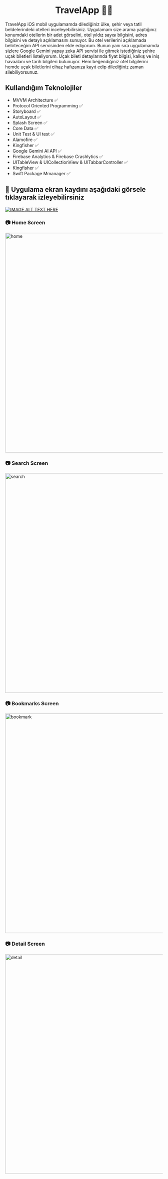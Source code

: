 <h1 align=center>TravelApp 🛫🏩 </h1> 

TravelApp iOS mobil uygulamamda dilediğiniz ülke, şehir veya tatil beldelerindeki otelleri inceleyebilirsiniz. Uygulamam size arama yaptığınız konumdaki otellerin bir adet görselini, otel yıldız sayısı bilgisini, adres bilgisini ve detaylı açıklamasını sunuyor. Bu otel verilerini açıklamada belirteceğim API servisinden elde ediyorum. Bunun yanı sıra uygulamamda sizlere Google Gemini yapay zeka API servisi ile gitmek istediğiniz şehire uçak biletleri listeliyorum. Uçak bileti detaylarında fiyat bilgisi, kalkış ve iniş havaalanı ve tarih bilgileri bulunuyor. Hem beğendiğiniz otel bilgilerini hemde uçak biletlerini cihaz hafızanıza kayıt edip dilediğiniz zaman silebiliyorsunuz.

## Kullandığım Teknolojiler
+ MVVM Architecture ✅
+ Protocol Oriented Programming ✅
+ Storyboard ✅
+ AutoLayout ✅
+ Splash Screen ✅
+ Core Data ✅
+ Unit Test & UI test ✅
+ Alamofire ✅ 
+ Kingfisher ✅ 
+ Google Gemini AI API ✅
+ Firebase Analytics & Firebase Crashlytics ✅
+ UITableView & UICollectionView & UITabbarController ✅
+ Kingfisher ✅
+ Swift Package Mmanager ✅

## :movie_camera: Uygulama ekran kaydını aşağıdaki görsele tıklayarak izleyebilirsiniz
[![IMAGE ALT TEXT HERE](https://img.youtube.com/vi/RI7MiXTpl3k/0.jpg)](https://www.youtube.com/watch?v=RI7MiXTpl3k)

### :camera: Home Screen
<img width="700" alt="home" src="https://github.com/user-attachments/assets/6935ba7e-fcf6-4961-8662-cb02bfff8516">

### :camera: Search Screen
<img width="700" alt="search" src="https://github.com/user-attachments/assets/3707b880-9277-4da1-9075-b694b981e278">

### :camera: Bookmarks Screen
<img width="700" alt="bookmark" src="https://github.com/user-attachments/assets/6afdfef3-8644-46fe-b031-9679ecf16755">

### :camera: Detail Screen
<img width="700" alt="detail" src="https://github.com/user-attachments/assets/718b426a-6013-4f6d-9592-d810d2cdeb9b">



